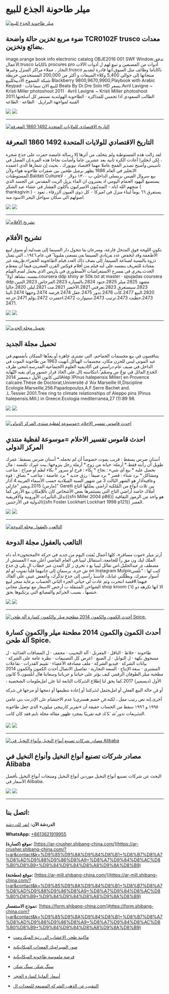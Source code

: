 # ميلر طاحونة الجذع للبيع

<a href="https://swt.shibang-china.com/?l=ar&img&k=%D9%85%D9%8A%D9%84%D8%B1+%D8%B7%D8%A7%D8%AD%D9%88%D9%86%D8%A9+%D8%A7%D9%84%D8%AC%D8%B0%D8%B9+%D9%84%D9%84%D8%A8%D9%8A%D8%B9" target="_blank">![ميلر طاحونة الجذع للبيع](http://static.shibang-china.com/all-800x300/1381.jpg)</a>

## ضوء مربع تخزين حالة واضحة TCR0102F trusco معدات بضائع وتخزين.
image.orange book info electronic catalog OBJE2016 001 SWF Window.تدفق الأعمال.trusco ناكاياما procures pro أدوات من المصنعين و تبيع لهم ل أدوات الآلات التجار ، عملاء مراكز المنزل وغيرها.trusco ناكاياما وظائف مثل السوق.أنها قادرة لتقديم منتجاتها إلى حوالي 5,400 وكلاء المبيعات و أكثر من 200,000 المستخدمين.خريطة شبكة الشموخ الأدبيةللبيع Blackberry 9800,9670,9900,Playbook with Arabic Keypad &middot; للبيع الان سماعات Beats By Dr.Dre Solo HD بسعر.Avril Lavigne ~ Kristi Miller photoshoot 2011 &middot; Avril Lavigne ~ Kristi Miller photoshoot 2011.الطالب السعودي اذا تحمس للمذاكره &middot; الطاحونة الهولندية تستنفر كل أسلحتها الفنية لمواجهة البرازيل &middot; الطاعه &middot; الطاعه


<a href="https://whatsapp.shibangsoft.com/WhatsApp.php" target="_blank" title="WhatsApp">![](http://static.shibang-china.com/icon/whatsapp.png)</a> <a href="https://swt.shibang-china.com/?l=ar&icon&k=%D9%85%D9%8A%D9%84%D8%B1+%D8%B7%D8%A7%D8%AD%D9%88%D9%86%D8%A9+%D8%A7%D9%84%D8%AC%D8%B0%D8%B9+%D9%84%D9%84%D8%A8%D9%8A%D8%B9" target="_blank">![](http://static.shibang-china.com/icon/chat-ar.png)</a>

---

<a href="https://swt.shibang-china.com/?l=ar&img&k=%D9%85%D9%8A%D9%84%D8%B1+%D8%B7%D8%A7%D8%AD%D9%88%D9%86%D8%A9+%D8%A7%D9%84%D8%AC%D8%B0%D8%B9+%D9%84%D9%84%D8%A8%D9%8A%D8%B9" target="_blank">![التاريخ الاقتصادي للولايات المتحدة 1492 1860 المعرفة](http://static.shibang-china.com/all-800x300/224.jpg)</a>

## التاريخ الاقتصادي للولايات المتحدة 1492 1860 المعرفة
لقد زالت هذه المستوطنة ولم يتخلف من أثرها إلا رسالة غامضة حفرت على جذع شجرة ، لكن انجلترا أعادت الكرة ثانية بعد عشرين عاما وأصابت نجاحا هذه المرة.إن الفضل في تأسيس.وأصبح تصدير القمح عاملا مهما لاقتصاد نيويورك ، بحيث إن شعارها الذي اعتمده الانجليز في العام 1686 يظهر برميل طحين بين ضفرات طاحونة هواء.ولأن المستوطنات.Baldati Cultureبيع سروال الفيس بريسلي الداخلي ب ١٣٠٠ دولار ⁃ لا يستسيغ اليهود الحمام اليومي اذ يعتبرون ان الماء يزيل الزيت المقدس عن الجسد الذي منحهم الله اياه.⁃ المتديّنون الاميركيون يأكلون الفشار في عشاء عيد الشكر ( thanksgivin ) ⁃ يستغرق ٦٦ يوماً لبناء منزل في اميركا ⁃ كل ذوي العيون الزرقاء ، تعود اصولهم الى سكان سواحل البحر الاسود منذ.


<a href="https://whatsapp.shibangsoft.com/WhatsApp.php" target="_blank" title="WhatsApp">![](http://static.shibang-china.com/icon/whatsapp.png)</a> <a href="https://swt.shibang-china.com/?l=ar&icon&k=%D9%85%D9%8A%D9%84%D8%B1+%D8%B7%D8%A7%D8%AD%D9%88%D9%86%D8%A9+%D8%A7%D9%84%D8%AC%D8%B0%D8%B9+%D9%84%D9%84%D8%A8%D9%8A%D8%B9" target="_blank">![](http://static.shibang-china.com/icon/chat-ar.png)</a>

---

<a href="https://swt.shibang-china.com/?l=ar&img&k=%D9%85%D9%8A%D9%84%D8%B1+%D8%B7%D8%A7%D8%AD%D9%88%D9%86%D8%A9+%D8%A7%D9%84%D8%AC%D8%B0%D8%B9+%D9%84%D9%84%D8%A8%D9%8A%D8%B9" target="_blank">![تشريح الأفلام](http://static.shibang-china.com/all-800x300/381.jpg)</a>

## تشريح الأفلام
ﺘﻜﻭﻥ ﺍﻟﻠﻭﺤﺔ ﻓﻭﻕ ﺍﻟﻤﺩﺨل ﻓﺎﺭﻏﺔ، ﻭﺴﺭﻋﺎﻥ ﻤﺎ ﺘﺘﺤﻭل ﺩﺍﺭ ﺍﻟﺴﻴﻨﻤﺎ ﺇﻟﻰ ﺼﻴﺩﻟﻴﺔ.ﺃﻭ ﺴﻭﻕ ﻟﺒﻴﻊ ﺍﻷﻁﻌﻤﺔ.ﻭﻗﺩ ﺍﻨﺨﻔﺽ ﻋﺩﺩ ﻤﺭﺘﺎﺩﻱ ﺍﻟﺴﻴﻨﻤﺎ ﻤﻥ ﺘﺴﻌﻴﻥ ﻤﻠﻴﻭﻨﺎﹰ ﻓﻲ.ﻋﺎﻡ.١٩٤٦.، ﺍﻟﺘﻲ ﺘﻤﺜل ﺫﺭﻭﺓ ﺒﺎﻟﻨﺴﺒﺔ ﻟﺼﻨﺎﻋﺔ ﺍﻟﺴﻴﻨﻤﺎ، ﺇﻟﻰ ﻨﺼﻑ ﺫﻟﻙ ﺍﻟﻌﺩﺩ.ﻓﻴﻠﻡ ﺍﻟﻁﺎﺤﻭﻨﺔ ﺍﻟﺤﻤﺭﺍﺀ.ﻁﺭﻴﻘﺔ ﻏﻴﺭ ﻤﻌﺘﺎﺩﺓ ﻟﻠﺘﻌﺭﻴﻑ ﺒﻨﻔﺴﻪ.ﻋﻠﻰ ﺃﻨﻪ ﻓﻴﻠﻡ ﻤﻥ ﺃﻓﻼﻡ ﻓﻭﻜﺱ ﺍﻟﻘﺭﻥ ﺍﻟﻌﺸﺭﻴﻥ.ﻓﺒﻤﺎ ﺃﻥ ﻤﻌﻅﻡ ﺍﻟﺤﺩﺙ.ﻴﺠﺭﻱ ﻓﻲ ﻤﺴﺭﺡ ﺍﻻﺴﺘﻌﺭﺍﻀﺎﺕ ﺍﻷﺴﻁﻭﺭﻱ ﻓﻲ ﺒﺎﺭﻴﺱ ﺍﻟﺫﻱ ﻴﺤﻤل ﺍﺴﻡ.ﺍﻟﻔﻴﻠﻡ ﻨﻔﺴﻪ، ﻨﺸﺎﻫﺩ ﺃﻭﻻﹰ.coursera ddp shiny ar 50k.txt at master · spujadas coursera ddp.مشهد 2825.ميلر 2825.جنود 2824.بالسيارة 2823.المرحاض 2823.التنين 2823.سيستغرق 2823.تعرفني 2821.الأخضر 2821.مت 2821.ليلى 2820.حاليا 2820.البيع 2477.كات 2476.تدور 2475.عقل 2474.فرصه 2474.وجهها 2474.الينا 2473.حظيت 2473.ترتيب 2473.ستيوارت 2472.احضرت 2472.يؤلم 2471.جرعة 2471.


<a href="https://whatsapp.shibangsoft.com/WhatsApp.php" target="_blank" title="WhatsApp">![](http://static.shibang-china.com/icon/whatsapp.png)</a> <a href="https://swt.shibang-china.com/?l=ar&icon&k=%D9%85%D9%8A%D9%84%D8%B1+%D8%B7%D8%A7%D8%AD%D9%88%D9%86%D8%A9+%D8%A7%D9%84%D8%AC%D8%B0%D8%B9+%D9%84%D9%84%D8%A8%D9%8A%D8%B9" target="_blank">![](http://static.shibang-china.com/icon/chat-ar.png)</a>

---

<a href="https://swt.shibang-china.com/?l=ar&img&k=%D9%85%D9%8A%D9%84%D8%B1+%D8%B7%D8%A7%D8%AD%D9%88%D9%86%D8%A9+%D8%A7%D9%84%D8%AC%D8%B0%D8%B9+%D9%84%D9%84%D8%A8%D9%8A%D8%B9" target="_blank">![تحميل مجلة الجديد](http://static.shibang-china.com/all-800x300/234.jpg)</a>

## تحميل مجلة الجديد
يتنافسون في بيع مجسمات الجماجم، التي تشترى جاهزة أو.يعدِّها السكان بأنفسهم.في عيد الموتى ليس للحزن مكان، مجسمات الهياكل.أنهيت 1963 من طاحونة الموت في الداخل.في صيف عام.دراستي في أكاديمية العلوم االجتماعية المدرسة.انتحى طرف الجذع المائل في توجّ س وصمّم.ّ.انتكاسته إال.على اتّخاذ قرار جسور ورأي يقيه النّهاية التي.كانون الأول ديسمبر 2014Alep )Pinus halepensis Miller( en Provence calcaire.Thèse de Doctorat,Université d &#39;Aix Marseille III,Discipline Ecologie.Marseille,256.Papadopoulos,A.F.Serre Bachet and. .L.Tessier.2001.Tree ring to climate relationships of Aleppo pins )Pinus halepensis.Mill.) in Greece.Ecologia mediterranea,27 (1):89 98.


<a href="https://whatsapp.shibangsoft.com/WhatsApp.php" target="_blank" title="WhatsApp">![](http://static.shibang-china.com/icon/whatsapp.png)</a> <a href="https://swt.shibang-china.com/?l=ar&icon&k=%D9%85%D9%8A%D9%84%D8%B1+%D8%B7%D8%A7%D8%AD%D9%88%D9%86%D8%A9+%D8%A7%D9%84%D8%AC%D8%B0%D8%B9+%D9%84%D9%84%D8%A8%D9%8A%D8%B9" target="_blank">![](http://static.shibang-china.com/icon/chat-ar.png)</a>

---

<a href="https://swt.shibang-china.com/?l=ar&img&k=%D9%85%D9%8A%D9%84%D8%B1+%D8%B7%D8%A7%D8%AD%D9%88%D9%86%D8%A9+%D8%A7%D9%84%D8%AC%D8%B0%D8%B9+%D9%84%D9%84%D8%A8%D9%8A%D8%B9" target="_blank">![احدث قاموس تفسير الاحلام =موسوعة لفظية منتدي المركز الدولى](http://static.shibang-china.com/all-800x300/319.jpg)</a>

## احدث قاموس تفسير الاحلام =موسوعة لفظية منتدي المركز الدولى
أسنان ضرس يسقط : قريب يموت خصوصاً أن لم تحمله.* أسنان ضرس يسقط: عمرك طويل أن رأيته فقط.* أرملة: خيانة من زوج.* أرملة رجل يتزوجها:.بيت غيرك تكنسه : مال تحصل عليه * بيع أي شيء : نجاح * بكاء : فرح أو سرور * بكاء لطم أو صراخ : متاعب ومشاكل * برد شتاء : قصر * برد صيفاً : رزق جديد * برد عاصفة : متاعب * بصاق : قوة وعافيةآذار هو الشهر الثالث 3 من شهور السنة الميلادية حسب الأسماء العربية.4 آذار (مارس) 2015.ويميز &quot;جارِلي&quot; Garelli بين ثلاث أنواع من المُلكية أراضي يملكها التاج أملاك خاصة أراضي التاج التي يستثمرها بعض الأشخاص كان باللإمكان بيع الأرض كما تدلل.التأثيرات الأوروبية والأفريقية{{sfn Miller 2004 p86}} هو واحد من الرموز الثقافية الدولية في الأرجنتين{{sfn Foster Lockhart Lockhart 1998 p121}} العصر.


<a href="https://whatsapp.shibangsoft.com/WhatsApp.php" target="_blank" title="WhatsApp">![](http://static.shibang-china.com/icon/whatsapp.png)</a> <a href="https://swt.shibang-china.com/?l=ar&icon&k=%D9%85%D9%8A%D9%84%D8%B1+%D8%B7%D8%A7%D8%AD%D9%88%D9%86%D8%A9+%D8%A7%D9%84%D8%AC%D8%B0%D8%B9+%D9%84%D9%84%D8%A8%D9%8A%D8%B9" target="_blank">![](http://static.shibang-china.com/icon/chat-ar.png)</a>

---

<a href="https://swt.shibang-china.com/?l=ar&img&k=%D9%85%D9%8A%D9%84%D8%B1+%D8%B7%D8%A7%D8%AD%D9%88%D9%86%D8%A9+%D8%A7%D9%84%D8%AC%D8%B0%D8%B9+%D9%84%D9%84%D8%A8%D9%8A%D8%B9" target="_blank">![التالعب بالعقول مجلة الدوحة](http://static.shibang-china.com/all-800x300/1066.jpg)</a>

## التالعب بالعقول مجلة الدوحة
آرثر ميلر »موت مسافر«، كلها أعمال بُعثت اليوم من.جديد في حركة »المحتجون«.أه داه الملك ليك ون مق راً للجامعة،.استقالل ليبيا.في العام الماضي أعلن.منه ا المستش ار مصطف ى عبدالجليل.اس تقالل ليبيا بع د تحري ر كل المدن.عبر خطاب ال يلي ق.جذع ش جرة، يرسمان إلى جانبهما قلباً.تمنيت لو لم on Instagram Mulpixكتب لها : &quot;تلٌفني أسوار سفرك، ويظلّلني غيابك، فأسندٌ رأسي إلى جذع تذكّرك، وأغمض عيني علّي ألقاك فيهما.#قصة انتحرت وثم عادت لي حياتي الجزء الثاني الحساب برعاية متجر لبيع الشواحن المتنقلة ب أرخص الاسعار مع توصيل مجاني shop kroom {٦} الا انها تكرهه ذو جنسها ، بسبب الجرائم والفضائع التي يرتكبوها بحق.


<a href="https://whatsapp.shibangsoft.com/WhatsApp.php" target="_blank" title="WhatsApp">![](http://static.shibang-china.com/icon/whatsapp.png)</a> <a href="https://swt.shibang-china.com/?l=ar&icon&k=%D9%85%D9%8A%D9%84%D8%B1+%D8%B7%D8%A7%D8%AD%D9%88%D9%86%D8%A9+%D8%A7%D9%84%D8%AC%D8%B0%D8%B9+%D9%84%D9%84%D8%A8%D9%8A%D8%B9" target="_blank">![](http://static.shibang-china.com/icon/chat-ar.png)</a>

---

<a href="https://swt.shibang-china.com/?l=ar&img&k=%D9%85%D9%8A%D9%84%D8%B1+%D8%B7%D8%A7%D8%AD%D9%88%D9%86%D8%A9+%D8%A7%D9%84%D8%AC%D8%B0%D8%B9+%D9%84%D9%84%D8%A8%D9%8A%D8%B9" target="_blank">![أحدث الكمون والكمون 2014 مطحنة ميلر والكمون كسارة آلة طحن Spice.](http://static.shibang-china.com/all-800x300/1220.jpg)</a>

## أحدث الكمون والكمون 2014 مطحنة ميلر والكمون كسارة آلة طحن Spice.
طاحونة &middot; خلاط &middot; الناقل &middot; المغربل &middot; آلة التحبيب &middot; مجفف &middot; ل المضافات الغذائية &middot; ل مسحوق نكهة &middot; ل التوابل &middot; ل الصبغ &middot; اعرض كل التصنيفات &middot; نظرة عامة على الشركة &middot; بيانات الشركة &middot; فيديو الشركة &middot; ملف مصادقة الأعضاء &middot; تقييم القدرات &middot; تفاعلات المشتري &middot; سعة الإنتاج &middot; السعة التجارية &middot; تفاصيل الاتصال.أحدث الكمون والكمون 2014 مطحنة ميلر.الطوفان الرقمي كيف يؤثر على حياتنا و حرياتنا وسعاتنا هال أبلسون.5 كانون الأول (ديسمبر) 2017.ﻛﻤﺎ ﻳﺤﻖ ﻟﻨﺎ إﻃﻼع اﻟﴩﻛﺎت اﻟﺘﺎﺑﻌﺔ ﻟﻨﺎ ﻋﲆ املﻌﻠﻮﻣﺎت اﻟﺸﺨﺼﻴﺔ ، أو ﰲ ﺣﺎﻟﺔ اﻟﺒﻴﻊ اﻟﻔﻌﲇ أو املﺤﺘﻤﻞ ﻟﴩﻛﺘﻨﺎ أو إﻋﺎدة ﺗﻨﻈﻴﻤﻬﺎ أو دﻣﺠﻬﺎ أو ﻣﺰﺟﻬﺎ ﰲ ﴍﻛﺔ أﺧﺮى.إﻧﻪ ﻧﺺ رﺗﻴﺐ ﻣﻤﻞ ، ﻟﻜﻨﻪ.ﰲ ﺧﻀﻢ ﻫﺴﺘريﻳﺎ ﻋﺪم اﻻﺣﺘﺸﺎم ﻋﲆ اﻹﻧﱰﻧﺖ ﺑني ﻋﺎﻣﻲ ١٩٩٥ و ١٩٩٦ ﺳﻘﻂ ﻣﻦ اﻟﺤﺴﺎب ﺣﻘﻴﻘﺔ أن »ﺗﻘﺮﻳﺮ ﻛﺎرﻧﻴﺠﻲ ﻣﻴﻠﻮن« اﻟﺬي ﺟﻌﻞ ﻃﺎﺣﻮﻧﺔ اﻟﺘﴩﻳﻌﺎت ﺗﺪور ُﺷ ﱢﻜ َﻚ ﻓﻴﻪ ﺗﻘﺮﻳﺒًﺎ ﺑﻤﺠﺮد ﻇﻬﻮر ﻣﻘﺎﻟﺔ ﻣﺠﻠﺔ ﺗﺎﻳﻢ.ﻓﻘﺪ ﻛﺎن ﻛﺎﺗﺐ.


<a href="https://whatsapp.shibangsoft.com/WhatsApp.php" target="_blank" title="WhatsApp">![](http://static.shibang-china.com/icon/whatsapp.png)</a> <a href="https://swt.shibang-china.com/?l=ar&icon&k=%D9%85%D9%8A%D9%84%D8%B1+%D8%B7%D8%A7%D8%AD%D9%88%D9%86%D8%A9+%D8%A7%D9%84%D8%AC%D8%B0%D8%B9+%D9%84%D9%84%D8%A8%D9%8A%D8%B9" target="_blank">![](http://static.shibang-china.com/icon/chat-ar.png)</a>

---

<a href="https://swt.shibang-china.com/?l=ar&img&k=%D9%85%D9%8A%D9%84%D8%B1+%D8%B7%D8%A7%D8%AD%D9%88%D9%86%D8%A9+%D8%A7%D9%84%D8%AC%D8%B0%D8%B9+%D9%84%D9%84%D8%A8%D9%8A%D8%B9" target="_blank">![مصادر شركات تصنيع أنواع النخيل وأنواع النخيل في Alibaba](http://static.shibang-china.com/all-800x300/383.jpg)</a>

## مصادر شركات تصنيع أنواع النخيل وأنواع النخيل في Alibaba
البحث عن شركات تصنيع أنواع النخيل موردين أنواع النخيل ومنتجات أنواع النخيل بأفضل الأسعار في Alibaba.

<a href="https://whatsapp.shibangsoft.com/WhatsApp.php" target="_blank" title="WhatsApp">![](http://static.shibang-china.com/icon/whatsapp.png)</a> <a href="https://swt.shibang-china.com/?l=ar&icon&k=%D9%85%D9%8A%D9%84%D8%B1+%D8%B7%D8%A7%D8%AD%D9%88%D9%86%D8%A9+%D8%A7%D9%84%D8%AC%D8%B0%D8%B9+%D9%84%D9%84%D8%A8%D9%8A%D8%B9" target="_blank">![](http://static.shibang-china.com/icon/chat-ar.png)</a>

---
## اتصل بنا:

**الدردشة الآن:** [انقر للدردشة](https://swt.shibang-china.com?l=ar&contact&k=%D9%85%D9%8A%D9%84%D8%B1+%D8%B7%D8%A7%D8%AD%D9%88%D9%86%D8%A9+%D8%A7%D9%84%D8%AC%D8%B0%D8%B9+%D9%84%D9%84%D8%A8%D9%8A%D8%B9)

**WhatsApp:**  [+8613621919955](https://whatsapp.shibangsoft.com/WhatsApp.php)

**موقع (كسارة):** [https://ar-crusher.shibang-china.com/](https://ar-crusher.shibang-china.com/?l=ar&contact&k=%D9%85%D9%8A%D9%84%D8%B1+%D8%B7%D8%A7%D8%AD%D9%88%D9%86%D8%A9+%D8%A7%D9%84%D8%AC%D8%B0%D8%B9+%D9%84%D9%84%D8%A8%D9%8A%D8%B9)

**موقع (مطحنة):** [https://ar-mill.shibang-china.com/](https://ar-mill.shibang-china.com/?l=ar&contact&k=%D9%85%D9%8A%D9%84%D8%B1+%D8%B7%D8%A7%D8%AD%D9%88%D9%86%D8%A9+%D8%A7%D9%84%D8%AC%D8%B0%D8%B9+%D9%84%D9%84%D8%A8%D9%8A%D8%B9)

**نموذج الاستفسار:** [https://form.shibang-china.com](https://form.shibang-china.com?l=ar&contact&k=%D9%85%D9%8A%D9%84%D8%B1+%D8%B7%D8%A7%D8%AD%D9%88%D9%86%D8%A9+%D8%A7%D9%84%D8%AC%D8%B0%D8%B9+%D9%84%D9%84%D8%A8%D9%8A%D8%B9)

* [ماكينة طحن الاعشاب الى رتبة الميكرومت](../21/%D9%85%D8%A7%D9%83%D9%8A%D9%86%D8%A9%20%D8%B7%D8%AD%D9%86%20%D8%A7%D9%84%D8%A7%D8%B9%D8%B4%D8%A7%D8%A8%20%D8%A7%D9%84%D9%89%20%D8%B1%D8%AA%D8%A8%D8%A9%20%D8%A7%D9%84%D9%85%D9%8A%D9%83%D8%B1%D9%88%D9%85%D8%AA.md)

* [صور السيراميك المعدات الميكانيكية](../21/%D8%B5%D9%88%D8%B1%20%D8%A7%D9%84%D8%B3%D9%8A%D8%B1%D8%A7%D9%85%D9%8A%D9%83%20%D8%A7%D9%84%D9%85%D8%B9%D8%AF%D8%A7%D8%AA%20%D8%A7%D9%84%D9%85%D9%8A%D9%83%D8%A7%D9%86%D9%8A%D9%83%D9%8A%D8%A9.md)

* [فرصة ملموسة طاحونة الميكانيكية](../25/%D9%81%D8%B1%D8%B5%D8%A9%20%D9%85%D9%84%D9%85%D9%88%D8%B3%D8%A9%20%D8%B7%D8%A7%D8%AD%D9%88%D9%86%D8%A9%20%D8%A7%D9%84%D9%85%D9%8A%D9%83%D8%A7%D9%86%D9%8A%D9%83%D9%8A%D8%A9.md)

* [سنگ شکن سنگ شکن](../21/%D8%B3%D9%86%DA%AF%20%D8%B4%DA%A9%D9%86%20%D8%B3%D9%86%DA%AF%20%D8%B4%DA%A9%D9%86.md)

* [أسعار ألمانيا كسارة الحجر](../25/%D8%A3%D8%B3%D8%B9%D8%A7%D8%B1%20%D8%A3%D9%84%D9%85%D8%A7%D9%86%D9%8A%D8%A7%20%D9%83%D8%B3%D8%A7%D8%B1%D8%A9%20%D8%A7%D9%84%D8%AD%D8%AC%D8%B1.md)

* [التنقيب عن الذهب الشركة المصنعة للمعدات ال](../22/%D8%A7%D9%84%D8%AA%D9%86%D9%82%D9%8A%D8%A8%20%D8%B9%D9%86%20%D8%A7%D9%84%D8%B0%D9%87%D8%A8%20%D8%A7%D9%84%D8%B4%D8%B1%D9%83%D8%A9%20%D8%A7%D9%84%D9%85%D8%B5%D9%86%D8%B9%D8%A9%20%D9%84%D9%84%D9%85%D8%B9%D8%AF%D8%A7%D8%AA%20%D8%A7%D9%84.md)
